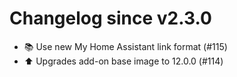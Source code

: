 # Changelog since v2.3.0
- 📚 Use new My Home Assistant link format (#115) 
- ⬆️ Upgrades add-on base image to 12.0.0 (#114) 
